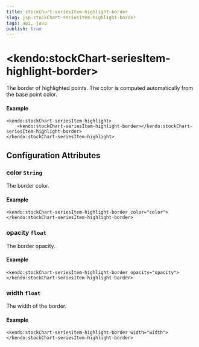 ```yaml
---
title: stockChart-seriesItem-highlight-border
slug: jsp-stockChart-seriesItem-highlight-border
tags: api, java
publish: true
---
```


# \<kendo:stockChart-seriesItem-highlight-border\>

The border of highlighted points. The color is computed automatically from the base point color.

#### Example
    <kendo:stockChart-seriesItem-highlight>
        <kendo:stockChart-seriesItem-highlight-border></kendo:stockChart-seriesItem-highlight-border>
    </kendo:stockChart-seriesItem-highlight>

## Configuration Attributes

### color `String`

The border color.

#### Example
    <kendo:stockChart-seriesItem-highlight-border color="color">
    </kendo:stockChart-seriesItem-highlight-border>

### opacity `float`

The border opacity.

#### Example
    <kendo:stockChart-seriesItem-highlight-border opacity="opacity">
    </kendo:stockChart-seriesItem-highlight-border>

### width `float`

The width of the border.

#### Example
    <kendo:stockChart-seriesItem-highlight-border width="width">
    </kendo:stockChart-seriesItem-highlight-border>

